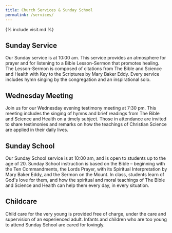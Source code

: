 ```yaml
---
title: Church Services & Sunday School
permalink: /services/
---
```


<aside class="sidebar-left" markdown="1">
{% include visit.md %}
</aside>

<section markdown="1">

## Sunday Service

Our Sunday service is at <time datetime="10:00">10:00 am</time>. This service
provides an atmosphere for prayer and for listening to a Bible Lesson-Sermon
that promotes healing. The Lesson-Sermon is composed of citations from The Bible
and Science and Health with Key to the Scriptures by Mary Baker Eddy. Every
service includes hymn singing by the congregation and an inspirational solo.

## Wednesday Meeting

Join us for our Wednesday evening testimony meeting at <time
datetime="19:30">7:30 pm</time>. This meeting includes the singing of hymns and
brief readings from The Bible and Science and Health on a timely subject. Those
in attendance are invited to share testimonies and remarks on how the teachings
of Christian Science are applied in their daily lives.

## Sunday School

Our Sunday School service is at <time datetime="10:00">10:00 am</time>, and is
open to students up to the age of 20. Sunday School instruction is based on the
Bible – beginning with the Ten Commandments, the Lords Prayer, with its
Spiritual Interpretation by Mary Baker Eddy, and the Sermon on the Mount.  In
class, students learn of God's love for them, and how the spiritual and moral
teachings of The Bible and Science and Health can help them every day, in every
situation.

## Childcare

Child care for the very young is provided free of charge, under the care and
supervision of an experienced adult. Infants and children who are too young to
attend Sunday School are cared for lovingly.

</section>
